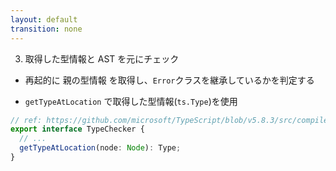 ```yaml
---
layout: default
transition: none
---
```


<style scoped>
.slidev-vclick-hidden {
  display: none;
}
.small-code {
  .slidev-code {
    font-size: 0.63rem !important;
    line-height: 0rem !important;
    width: 400px !important;
  }
}
</style>

<div class="_bullet">

3. 取得した型情報と AST を元にチェック

- 再起的に <span v-mark="{at: 1, color: 'red', type: 'circle'}"> 親の型情報 </span> を取得し、`Error`クラスを継承しているかを判定する

</div>

<div v-click="1" class="_bullet">

- `getTypeAtLocation` で取得した型情報(`ts.Type`)を使用

```ts
// ref: https://github.com/microsoft/TypeScript/blob/v5.8.3/src/compiler/types.ts#L5160
export interface TypeChecker {
  // ...
  getTypeAtLocation(node: Node): Type;
}
```

</div>

<!-- 
続いて、型情報を辿って、定義されたクラスが`Error`を継承しているかを判定する実装を行います。

今回のルール実装では、自身の型情報のみではなく、クラスの継承元の型情報も必要となるため、再起的に親の型情報を取得し、`Error`クラスを継承しているかを判定する実装を行います。  

[click] この「親の型情報を取得する」ことを実現するためには、先ほどの`getTypeAtLocation`で取得した型情報つまり、`typescript`の`Type interface を使用します。  

[click] この`Type`という `interface`には、さまざまなプロパティがあるのですが、

[click] その中の`getBaseTypes`というメソッドを使用することで、親の型情報を取得することができます。
-->